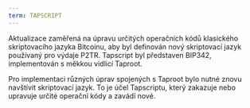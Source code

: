 ```yaml
---
term: TAPSCRIPT
---
```


Aktualizace zaměřená na úpravu určitých operačních kódů klasického skriptovacího jazyka Bitcoinu, aby byl definován nový skriptovací jazyk používaný pro výdaje P2TR. Tapscript byl představen BIP342, implementován s měkkou vidlicí Taproot.

Pro implementaci různých úprav spojených s Taproot bylo nutné znovu navštívit skriptovací jazyk. To je účel Tapscriptu, který zakazuje nebo upravuje určité operační kódy a zavádí nové.